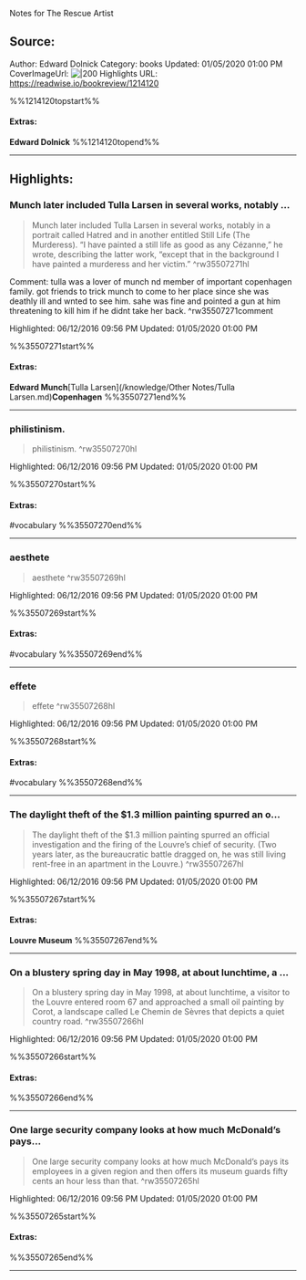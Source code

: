 Notes for The Rescue Artist

## Source:
Author: Edward Dolnick
Category: books
Updated: 01/05/2020 01:00 PM
CoverImageUrl: 
![|200](https://images-na.ssl-images-amazon.com/images/I/51MYxll1%2BFL._SL200_.jpg)
Highlights URL: https://readwise.io/bookreview/1214120

%%1214120topstart%%
#### Extras:
**Edward Dolnick**
%%1214120topend%%


 
-----
 ## Highlights:

### Munch later included Tulla Larsen in several works, notably ...
>Munch later included Tulla Larsen in several works, notably in a portrait called Hatred and in another entitled Still Life (The Murderess). “I have painted a still life as good as any Cézanne,” he wrote, describing the latter work, “except that in the background I have painted a murderess and her victim.” ^rw35507271hl

Comment: tulla was a lover of munch nd member of important copenhagen family. got friends to trick munch to come to her place since she was deathly ill and wnted to see him. sahe was fine and pointed a gun at him threatening to kill him if he didnt take her back. ^rw35507271comment

Highlighted: 06/12/2016 09:56 PM
Updated: 01/05/2020 01:00 PM

%%35507271start%%
#### Extras:
**Edward Munch**[Tulla Larsen](/knowledge/Other Notes/Tulla Larsen.md)**Copenhagen**
%%35507271end%%



------

### philistinism.
>philistinism. ^rw35507270hl


Highlighted: 06/12/2016 09:56 PM
Updated: 01/05/2020 01:00 PM

%%35507270start%%
#### Extras:
#vocabulary
%%35507270end%%



------

### aesthete
>aesthete ^rw35507269hl


Highlighted: 06/12/2016 09:56 PM
Updated: 01/05/2020 01:00 PM

%%35507269start%%
#### Extras:
#vocabulary 
%%35507269end%%



------

### effete
>effete ^rw35507268hl


Highlighted: 06/12/2016 09:56 PM
Updated: 01/05/2020 01:00 PM

%%35507268start%%
#### Extras:
#vocabulary 
%%35507268end%%



------

### The daylight theft of the $1.3 million painting spurred an o...
>The daylight theft of the $1.3 million painting spurred an official investigation and the firing of the Louvre’s chief of security. (Two years later, as the bureaucratic battle dragged on, he was still living rent-free in an apartment in the Louvre.) ^rw35507267hl


Highlighted: 06/12/2016 09:56 PM
Updated: 01/05/2020 01:00 PM

%%35507267start%%
#### Extras:
**Louvre Museum**
%%35507267end%%



------

### On a blustery spring day in May 1998, at about lunchtime, a ...
>On a blustery spring day in May 1998, at about lunchtime, a visitor to the Louvre entered room 67 and approached a small oil painting by Corot, a landscape called Le Chemin de Sèvres that depicts a quiet country road. ^rw35507266hl


Highlighted: 06/12/2016 09:56 PM
Updated: 01/05/2020 01:00 PM

%%35507266start%%
#### Extras:

%%35507266end%%



------

### One large security company looks at how much McDonald’s pays...
>One large security company looks at how much McDonald’s pays its employees in a given region and then offers its museum guards fifty cents an hour less than that. ^rw35507265hl


Highlighted: 06/12/2016 09:56 PM
Updated: 01/05/2020 01:00 PM

%%35507265start%%
#### Extras:

%%35507265end%%



------

